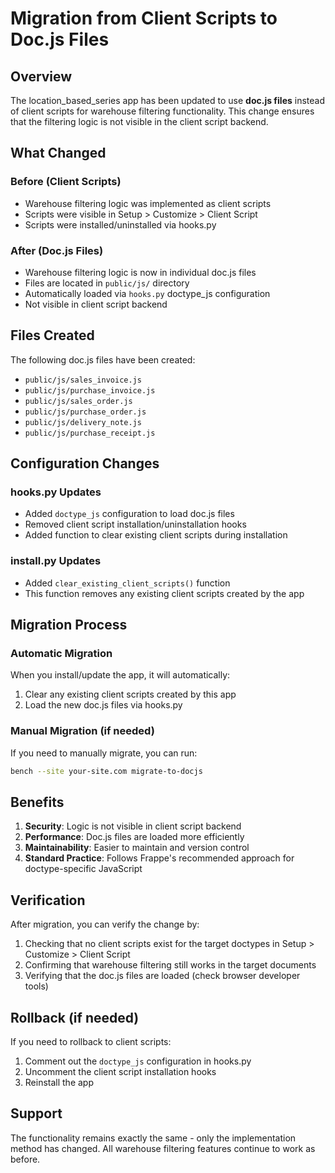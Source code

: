 # Migration from Client Scripts to Doc.js Files

## Overview

The location_based_series app has been updated to use **doc.js files** instead of client scripts for warehouse filtering functionality. This change ensures that the filtering logic is not visible in the client script backend.

## What Changed

### Before (Client Scripts)
- Warehouse filtering logic was implemented as client scripts
- Scripts were visible in Setup > Customize > Client Script
- Scripts were installed/uninstalled via hooks.py

### After (Doc.js Files)
- Warehouse filtering logic is now in individual doc.js files
- Files are located in `public/js/` directory
- Automatically loaded via `hooks.py` doctype_js configuration
- Not visible in client script backend

## Files Created

The following doc.js files have been created:

- `public/js/sales_invoice.js`
- `public/js/purchase_invoice.js`
- `public/js/sales_order.js`
- `public/js/purchase_order.js`
- `public/js/delivery_note.js`
- `public/js/purchase_receipt.js`

## Configuration Changes

### hooks.py Updates
- Added `doctype_js` configuration to load doc.js files
- Removed client script installation/uninstallation hooks
- Added function to clear existing client scripts during installation

### install.py Updates
- Added `clear_existing_client_scripts()` function
- This function removes any existing client scripts created by the app

## Migration Process

### Automatic Migration
When you install/update the app, it will automatically:
1. Clear any existing client scripts created by this app
2. Load the new doc.js files via hooks.py

### Manual Migration (if needed)
If you need to manually migrate, you can run:

```bash
bench --site your-site.com migrate-to-docjs
```

## Benefits

1. **Security**: Logic is not visible in client script backend
2. **Performance**: Doc.js files are loaded more efficiently
3. **Maintainability**: Easier to maintain and version control
4. **Standard Practice**: Follows Frappe's recommended approach for doctype-specific JavaScript

## Verification

After migration, you can verify the change by:

1. Checking that no client scripts exist for the target doctypes in Setup > Customize > Client Script
2. Confirming that warehouse filtering still works in the target documents
3. Verifying that the doc.js files are loaded (check browser developer tools)

## Rollback (if needed)

If you need to rollback to client scripts:

1. Comment out the `doctype_js` configuration in hooks.py
2. Uncomment the client script installation hooks
3. Reinstall the app

## Support

The functionality remains exactly the same - only the implementation method has changed. All warehouse filtering features continue to work as before. 